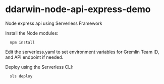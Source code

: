 # ddarwin-node-api-express-demo
 Node express api using Serverless Framework

Install the Node modules:
```
  npm install
```

Edit the serverless.yaml to set environment variables for Gremlin Team ID, and API endpoint if needed. 

Deploy using the Serverless CLI:
```
  sls deploy
```

